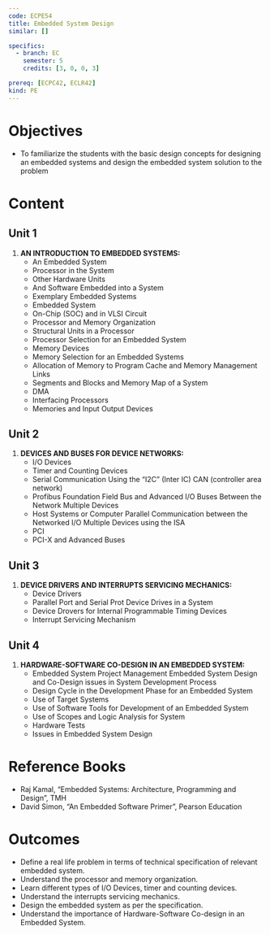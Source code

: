 ```yaml
---
code: ECPE54
title: Embedded System Design
similar: []

specifics:
  - branch: EC
    semester: 5
    credits: [3, 0, 0, 3]

prereq: [ECPC42, ECLR42]
kind: PE
---
```


# Objectives

- To familiarize the students with the basic design concepts for designing an embedded systems and design the embedded system solution to the problem

# Content

## Unit 1

1. **AN INTRODUCTION TO EMBEDDED SYSTEMS:**
   - An Embedded System
   - Processor in the System
   - Other Hardware Units
   - And Software Embedded into a System
   - Exemplary Embedded Systems
   - Embedded System
   - On-Chip (SOC) and in VLSI Circuit
   - Processor and Memory Organization
   - Structural Units in a Processor
   - Processor Selection for an Embedded System
   - Memory Devices
   - Memory Selection for an Embedded Systems
   - Allocation of Memory to Program Cache and Memory Management Links
   - Segments and Blocks and Memory Map of a System
   - DMA
   - Interfacing Processors
   - Memories and Input Output Devices

## Unit 2

1. **DEVICES AND BUSES FOR DEVICE NETWORKS:**
   - I/O Devices
   - Timer and Counting Devices
   - Serial Communication Using the “I2C” (Inter IC) CAN (controller area network)
   - Profibus Foundation Field Bus and Advanced I/O Buses Between the Network Multiple Devices
   - Host Systems or Computer Parallel Communication between the Networked I/O Multiple Devices using the ISA
   - PCI
   - PCI-X and Advanced Buses

## Unit 3

1. **DEVICE DRIVERS AND INTERRUPTS SERVICING MECHANICS:**
   - Device Drivers
   - Parallel Port and Serial Prot Device Drives in a System
   - Device Drovers for Internal Programmable Timing Devices
   - Interrupt Servicing Mechanism

## Unit 4

1. **HARDWARE-SOFTWARE CO-DESIGN IN AN EMBEDDED SYSTEM:**
   - Embedded System Project Management Embedded System Design and Co-Design issues in System Development Process
   - Design Cycle in the Development Phase for an Embedded System
   - Use of Target Systems
   - Use of Software Tools for Development of an Embedded System
   - Use of Scopes and Logic Analysis for System
   - Hardware Tests
   - Issues in Embedded System Design

# Reference Books

- Raj Kamal, “Embedded Systems: Architecture, Programming and Design”, TMH
- David Simon, “An Embedded Software Primer”, Pearson Education

# Outcomes

- Define a real life problem in terms of technical specification of relevant embedded system.
- Understand the processor and memory organization.
- Learn different types of I/O Devices, timer and counting devices.
- Understand the interrupts servicing mechanics.
- Design the embedded system as per the specification.
- Understand the importance of Hardware-Software Co-design in an Embedded System.
